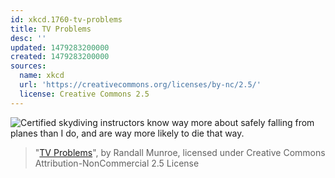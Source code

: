 ```yaml
---
id: xkcd.1760-tv-problems
title: TV Problems
desc: ''
updated: 1479283200000
created: 1479283200000
sources:
  name: xkcd
  url: 'https://creativecommons.org/licenses/by-nc/2.5/'
  license: Creative Commons 2.5
---
```

![Certified skydiving instructors know way more about safely falling from planes than I do, and are way more likely to die that way.](https://imgs.xkcd.com/comics/tv_problems.png)
> "[TV Problems](https://xkcd.com/1760/)", by Randall Munroe, licensed under Creative Commons Attribution-NonCommercial 2.5 License

